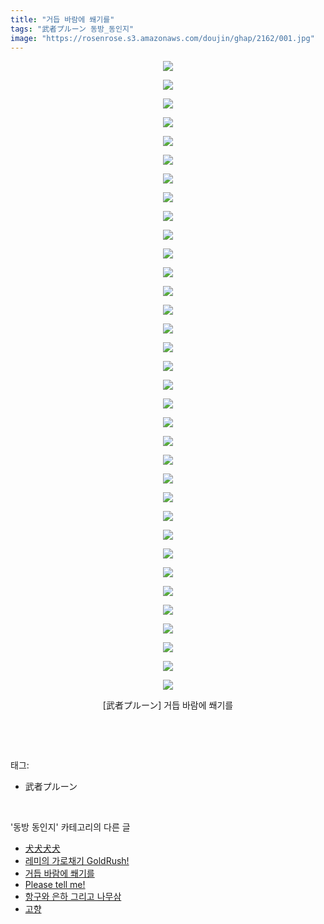 ```yaml
---
title: "거듭 바람에 쐐기를"
tags: "武者プルーン 동방_동인지"
image: "https://rosenrose.s3.amazonaws.com/doujin/ghap/2162/001.jpg"
---
```

<div class="article">
<p style="text-align: center; clear: none; float: none;"><img src="{{ site.imgserver1 }}/ghap/2162/001.jpg"/></p>
<p style="text-align: center; clear: none; float: none;"><img src="{{ site.imgserver1 }}/ghap/2162/002.jpg"/></p>
<p style="text-align: center; clear: none; float: none;"><img src="{{ site.imgserver1 }}/ghap/2162/003.jpg"/></p>
<p style="text-align: center; clear: none; float: none;"><img src="{{ site.imgserver1 }}/ghap/2162/004.jpg"/></p>
<p style="text-align: center; clear: none; float: none;"><img src="{{ site.imgserver1 }}/ghap/2162/005.jpg"/></p>
<p style="text-align: center; clear: none; float: none;"><img src="{{ site.imgserver1 }}/ghap/2162/006.jpg"/></p>
<p style="text-align: center; clear: none; float: none;"><img src="{{ site.imgserver1 }}/ghap/2162/007.jpg"/></p>
<p style="text-align: center; clear: none; float: none;"><img src="{{ site.imgserver1 }}/ghap/2162/008.jpg"/></p>
<p style="text-align: center; clear: none; float: none;"><img src="{{ site.imgserver1 }}/ghap/2162/009.jpg"/></p>
<p style="text-align: center; clear: none; float: none;"><img src="{{ site.imgserver1 }}/ghap/2162/010.jpg"/></p>
<p style="text-align: center; clear: none; float: none;"><img src="{{ site.imgserver1 }}/ghap/2162/011.jpg"/></p>
<p style="text-align: center; clear: none; float: none;"><img src="{{ site.imgserver1 }}/ghap/2162/012.jpg"/></p>
<p style="text-align: center; clear: none; float: none;"><img src="{{ site.imgserver1 }}/ghap/2162/013.jpg"/></p>
<p style="text-align: center; clear: none; float: none;"><img src="{{ site.imgserver1 }}/ghap/2162/014.jpg"/></p>
<p style="text-align: center; clear: none; float: none;"><img src="{{ site.imgserver1 }}/ghap/2162/015.jpg"/></p>
<p style="text-align: center; clear: none; float: none;"><img src="{{ site.imgserver1 }}/ghap/2162/016.jpg"/></p>
<p style="text-align: center; clear: none; float: none;"><img src="{{ site.imgserver1 }}/ghap/2162/017.jpg"/></p>
<p style="text-align: center; clear: none; float: none;"><img src="{{ site.imgserver1 }}/ghap/2162/018.jpg"/></p>
<p style="text-align: center; clear: none; float: none;"><img src="{{ site.imgserver1 }}/ghap/2162/019.jpg"/></p>
<p style="text-align: center; clear: none; float: none;"><img src="{{ site.imgserver1 }}/ghap/2162/020.jpg"/></p>
<p style="text-align: center; clear: none; float: none;"><img src="{{ site.imgserver1 }}/ghap/2162/021.jpg"/></p>
<p style="text-align: center; clear: none; float: none;"><img src="{{ site.imgserver1 }}/ghap/2162/022.jpg"/></p>
<p style="text-align: center; clear: none; float: none;"><img src="{{ site.imgserver1 }}/ghap/2162/023.jpg"/></p>
<p style="text-align: center; clear: none; float: none;"><img src="{{ site.imgserver1 }}/ghap/2162/024.jpg"/></p>
<p style="text-align: center; clear: none; float: none;"><img src="{{ site.imgserver1 }}/ghap/2162/025.jpg"/></p>
<p style="text-align: center; clear: none; float: none;"><img src="{{ site.imgserver1 }}/ghap/2162/026.jpg"/></p>
<p style="text-align: center; clear: none; float: none;"><img src="{{ site.imgserver1 }}/ghap/2162/027.jpg"/></p>
<p style="text-align: center; clear: none; float: none;"><img src="{{ site.imgserver1 }}/ghap/2162/028.jpg"/></p>
<p style="text-align: center; clear: none; float: none;"><img src="{{ site.imgserver1 }}/ghap/2162/029.jpg"/></p>
<p style="text-align: center; clear: none; float: none;"><img src="{{ site.imgserver1 }}/ghap/2162/030.jpg"/></p>
<p style="text-align: center; clear: none; float: none;"><img src="{{ site.imgserver1 }}/ghap/2162/031.jpg"/></p>
<p style="text-align: center; clear: none; float: none;"><img src="{{ site.imgserver1 }}/ghap/2162/032.jpg"/></p>
<p style="text-align: center; clear: none; float: none;"><img src="{{ site.imgserver1 }}/ghap/2162/033.jpg"/></p>
<p style="text-align: center; clear: none; float: none;"><img src="{{ site.imgserver1 }}/ghap/2162/034.jpg"/></p>
<p style="text-align: center; clear: none; float: none;">[武者プルーン] 거듭 바람에 쐐기를</p>
<p><br/></p>
</div><br/>
<div class="tagTrail">
<p>태그: </p>
<ul>
<li>武者プルーン</li>
</ul>
</div><br/>
<div class="another">
<p>'동방 동인지' 카테고리의 다른 글</p>
<ul>
<li><a href="/ghap_2166">犬犬犬犬</a></li>
<li><a href="/ghap_2163">레미의 가로채기 GoldRush!</a></li>
<li><a href="/ghap_2162">거듭 바람에 쐐기를</a></li>
<li><a href="/ghap_2161">Please tell me!</a></li>
<li><a href="/ghap_2160">항구와 은하 그리고 나무삼</a></li>
<li><a href="/ghap_2159">고향</a></li>
</ul>
</div><br/>
<div class="cb_module cb_fluid">
<div class="cb_wrt cb_profile">
</div><!-- commentList close -->
</div><br/>

